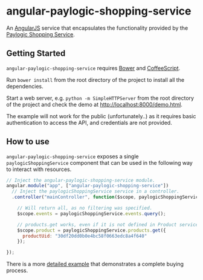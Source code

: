 angular-paylogic-shopping-service
=================================

An [AngularJS](https://angularjs.org/) service that encapsulates the functionality provided by the [Paylogic Shopping Service](https://shopping-service-docs.sandbox.paylogic.com/).

## Getting Started

``angular-paylogic-shopping-service`` requires [Bower](http://bower.io/) and [CoffeeScript](http://coffeescript.org/).

Run ``bower install`` from the root directory of the project to install all the dependencies.

Start a web server, e.g. ``python -m SimpleHTTPServer`` from the root directory of the project and check the demo at [http://localhost:8000/demo.html](http://localhost:8000/demo.html).

The example will not work for the public (unfortunately..) as it requires basic authentication to access the API, and credentials are not provided.

## How to use

``angular-paylogic-shopping-service`` exposes a single ``paylogicShoppingService`` component that can be used in the following way to interact with resources.

```javascript
// Inject the angular-paylogic-shopping-service module.
angular.module("app", ["angular-paylogic-shopping-service"])
  // Inject the paylogicShoppingService service in a controller.
  .controller("mainController", function($scope, paylogicShoppingService) {

    // Will return all, as no filtering was specified.
    $scope.events = paylogicShoppingService.events.query();

    // products.get works, even if it is not defined in Product service, as it is a standard method of $resource.
    $scope.product = paylogicShoppingService.products.get({
      productUid: "30df20dd0b0e4bc58f0663edc8a4f640"
    });

});
```

There is a more [detailed example](https://github.com/spirosikmd/angular-paylogic-shopping-service/blob/master/demo.html) that demonstrates a complete buying process.
